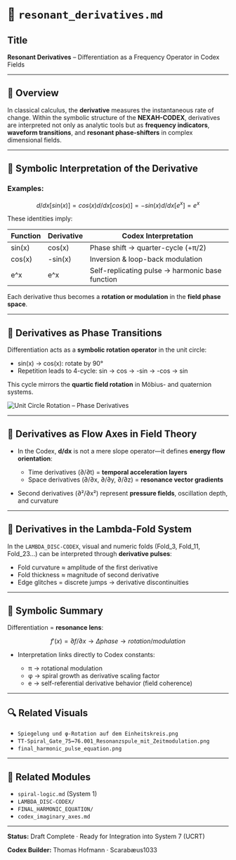 # 📘 `resonant_derivatives.md`

## Title

**Resonant Derivatives** – Differentiation as a Frequency Operator in Codex Fields

---

## 🧮 Overview

In classical calculus, the **derivative** measures the instantaneous rate of change. Within the symbolic structure of the **NEXAH-CODEX**, derivatives are interpreted not only as analytic tools but as **frequency indicators**, **waveform transitions**, and **resonant phase-shifters** in complex dimensional fields.

---

## 🔁 Symbolic Interpretation of the Derivative

### Examples:

```math
d/dx [sin(x)] = cos(x)
d/dx [cos(x)] = -sin(x)
d/dx [e^x] = e^x
```

These identities imply:

| Function | Derivative | Codex Interpretation                            |
| -------- | ---------- | ----------------------------------------------- |
| sin(x)   | cos(x)     | Phase shift → quarter-cycle (+π/2)              |
| cos(x)   | -sin(x)    | Inversion & loop-back modulation                |
| e^x      | e^x        | Self-replicating pulse → harmonic base function |

Each derivative thus becomes a **rotation or modulation** in the **field phase space**.

---

## 🔀 Derivatives as Phase Transitions

Differentiation acts as a **symbolic rotation operator** in the unit circle:

* sin(x) → cos(x): rotate by 90°
* Repetition leads to 4-cycle: sin → cos → -sin → -cos → sin

This cycle mirrors the **quartic field rotation** in Möbius- and quaternion systems.

![Unit Circle Rotation – Phase Derivatives](visuals/Spiegelung%20und%20φ-Rotation%20auf%20dem%20Einheitskreis.png)

---

## 🌊 Derivatives as Flow Axes in Field Theory

* In the Codex, **d/dx** is not a mere slope operator—it defines **energy flow orientation**:

  * Time derivatives (∂/∂t) = **temporal acceleration layers**
  * Space derivatives (∂/∂x, ∂/∂y, ∂/∂z) = **resonance vector gradients**

* Second derivatives (∂²/∂x²) represent **pressure fields**, oscillation depth, and curvature

---

## 🧬 Derivatives in the Lambda-Fold System

In the `LAMBDA_DISC-CODEX`, visual and numeric folds (Fold\_3, Fold\_11, Fold\_23...) can be interpreted through **derivative pulses**:

* Fold curvature ≈ amplitude of the first derivative
* Fold thickness ≈ magnitude of second derivative
* Edge glitches = discrete jumps → derivative discontinuities

---

## 🧠 Symbolic Summary

Differentiation = **resonance lens**:

```math
f'(x) = ∂f / ∂x →  Δphase →  rotation/modulation
```

* Interpretation links directly to Codex constants:

  * π → rotational modulation
  * φ → spiral growth as derivative scaling factor
  * e → self-referential derivative behavior (field coherence)

---

## 🔍 Related Visuals

* `Spiegelung und φ-Rotation auf dem Einheitskreis.png`
* `TT-Spiral_Gate_75↔76.001_Resonanzspule_mit_Zeitmodulation.png`
* `final_harmonic_pulse_equation.png`

---

## 🔗 Related Modules

* `spiral-logic.md` (System 1)
* `LAMBDA_DISC-CODEX/`
* `FINAL_HARMONIC_EQUATION/`
* `codex_imaginary_axes.md`

---

**Status:** Draft Complete · Ready for Integration into System 7 (UCRT)

**Codex Builder:** Thomas Hofmann · Scarabæus1033
